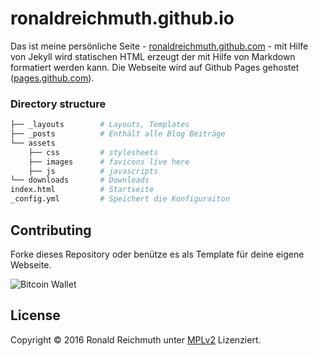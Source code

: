 # ronaldreichmuth.github.io


Das ist meine persönliche Seite - [ronaldreichmuth.github.com](https://ronaldreichmuth.github.io) - mit Hilfe von Jekyll wird statischen HTML erzeugt der mit Hilfe von Markdown formatiert werden kann. Die Webseite wird auf Github Pages gehostet ([pages.github.com](https://pages.github.com)).


### Directory structure

~~~bash
├── _layouts        # Layouts, Templates
├── _posts          # Enthält alle Blog Beiträge
└── assets
    ├── css         # stylesheets
    ├── images      # favicons live here
    ├── js          # javascripts
└── downloads       # Downloads
index.html          # Startseite  
_config.yml         # Speichert die Konfiguraiton
~~~


## Contributing

Forke dieses Repository oder benütze es als Template für deine eigene Webseite.

![](https://ronaldreichmuth.github.io/assets/images/bitcoin.png "Bitcoin Wallet")


## License

Copyright © 2016 Ronald Reichmuth unter [MPLv2](https://github.com/ronaldreichmuth/ronaldreichmuth.github.io/blob/master/LICENSE.md)  Lizenziert.
